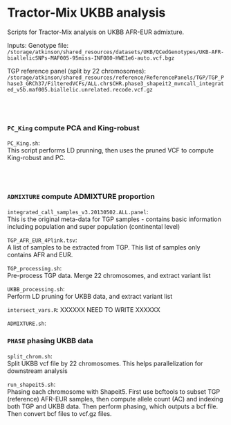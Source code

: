 # Tractor-Mix UKBB analysis
Scripts for Tractor-Mix analysis on UKBB AFR-EUR admixture.

Inputs: 
Genotype file: `/storage/atkinson/shared_resources/datasets/UKB/QCedGenotypes/UKB-AFR-biallelicSNPs-MAF005-95miss-INFO80-HWE1e6-auto.vcf.bgz`

TGP reference panel (split by 22 chromosomes): `/storage/atkinson/shared_resources/reference/ReferencePanels/TGP/TGP_Phase3_GRCh37/FilteredVCFs/ALL.chr$CHR.phase3_shapeit2_mvncall_integrated_v5b.maf005.biallelic.unrelated.recode.vcf.gz`


&nbsp;  
&nbsp;  

### `PC_King` compute PCA and King-robust

`PC_King.sh`:  
This script performs LD prunning, then uses the pruned VCF to compute King-robust and PC.


&nbsp;  
&nbsp;  

### `ADMIXTURE` compute ADMIXTURE proportion

`integrated_call_samples_v3.20130502.ALL.panel`:  
This is the original meta-data for TGP samples - contains basic information including population and super population (continental level)

`TGP_AFR_EUR_4Plink.tsv`:  
A list of samples to be extracted from TGP. This list of samples only contains AFR and EUR.  

`TGP_processing.sh`:  
Pre-process TGP data. Merge 22 chromosomes, and extract variant list

`UKBB_processing.sh`:  
Perform LD pruning for UKBB data, and extract variant list

`intersect_vars.R`:
XXXXXX NEED TO WRITE XXXXXX

`ADMIXTURE.sh`:  




### `PHASE` phasing UKBB data  

`split_chrom.sh`:  
Split UKBB vcf file by 22 chromosomes. This helps parallelization for downstream analysis 

`run_shapeit5.sh`:  
Phasing each chromosome with Shapeit5. First use bcftools to subset TGP (reference) AFR-EUR samples, then compute allele count (AC) and indexing both TGP and UKBB data. Then perform phasing, which outputs a bcf file. Then convert bcf files to vcf.gz files. 














